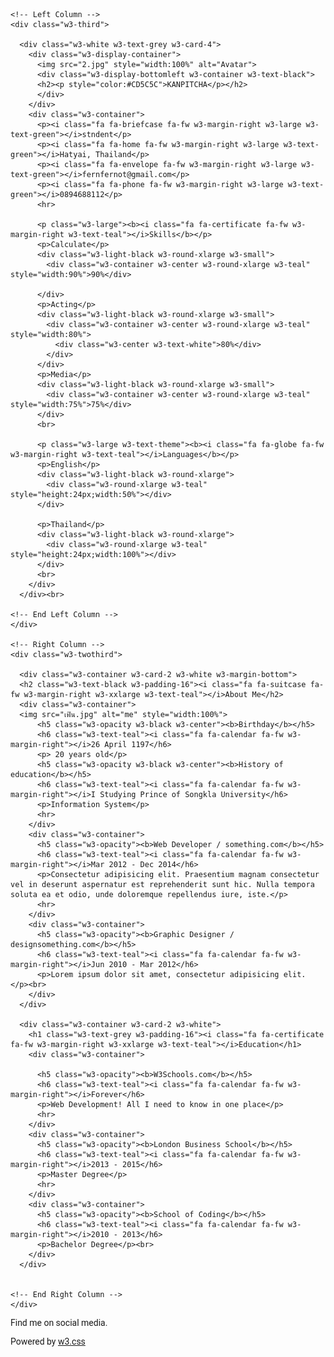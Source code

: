<!DOCTYPE html>
<html>
<title>W3.CSS Template</title>
<meta charset="UTF-8">
<meta name="viewport" content="width=device-width, initial-scale=1">
<link rel="stylesheet" href="https://www.w3schools.com/w3css/4/w3.css">
<link rel='stylesheet' href='https://fonts.googleapis.com/css?family=Roboto'>
<link rel="stylesheet" href="https://cdnjs.cloudflare.com/ajax/libs/font-awesome/4.7.0/css/font-awesome.min.css">
<style>
html,body,h1,h2,h3,h4,h5,h6 {font-family: "Roboto", sans-serif}
</style>
<body style="background:url(พื้นหลัง.jpg)">

<!-- Page Container -->
<div class="w3-content w3-margin-top" style="max-width:1400px;">

  <!-- The Grid -->
  <div class="w3-row-padding">
  
    <!-- Left Column -->
    <div class="w3-third">
    
      <div class="w3-white w3-text-grey w3-card-4">
        <div class="w3-display-container">
          <img src="2.jpg" style="width:100%" alt="Avatar">
          <div class="w3-display-bottomleft w3-container w3-text-black">
          <h2><p style="color:#CD5C5C">KANPITCHA</p></h2>
          </div>
        </div>
        <div class="w3-container">
          <p><i class="fa fa-briefcase fa-fw w3-margin-right w3-large w3-text-green"></i>stndent</p>
          <p><i class="fa fa-home fa-fw w3-margin-right w3-large w3-text-green"></i>Hatyai, Thailand</p>
          <p><i class="fa fa-envelope fa-fw w3-margin-right w3-large w3-text-green"></i>fernfernot@gmail.com</p>
          <p><i class="fa fa-phone fa-fw w3-margin-right w3-large w3-text-green"></i>0894688112</p>
          <hr>

          <p class="w3-large"><b><i class="fa fa-certificate fa-fw w3-margin-right w3-text-teal"></i>Skills</b></p>
          <p>Calculate</p>
          <div class="w3-light-black w3-round-xlarge w3-small">
            <div class="w3-container w3-center w3-round-xlarge w3-teal" style="width:90%">90%</div>
            
          </div>
          <p>Acting</p>
          <div class="w3-light-black w3-round-xlarge w3-small">
            <div class="w3-container w3-center w3-round-xlarge w3-teal" style="width:80%">
              <div class="w3-center w3-text-white">80%</div>
            </div>
          </div>
          <p>Media</p>
          <div class="w3-light-black w3-round-xlarge w3-small">
            <div class="w3-container w3-center w3-round-xlarge w3-teal" style="width:75%">75%</div>
          </div>
          <br>

          <p class="w3-large w3-text-theme"><b><i class="fa fa-globe fa-fw w3-margin-right w3-text-teal"></i>Languages</b></p>
          <p>English</p>
          <div class="w3-light-black w3-round-xlarge">
            <div class="w3-round-xlarge w3-teal" style="height:24px;width:50%"></div>
          </div>
          
          <p>Thailand</p>
          <div class="w3-light-black w3-round-xlarge">
            <div class="w3-round-xlarge w3-teal" style="height:24px;width:100%"></div>
          </div>
          <br>
        </div>
      </div><br>

    <!-- End Left Column -->
    </div>

    <!-- Right Column -->
    <div class="w3-twothird">
    
      <div class="w3-container w3-card-2 w3-white w3-margin-bottom">
      <h2 class="w3-text-black w3-padding-16"><i class="fa fa-suitcase fa-fw w3-margin-right w3-xxlarge w3-text-teal"></i>About Me</h2>
      <div class="w3-container">
      <img src="เฟิน.jpg" alt="me" style="width:100%">
          <h5 class="w3-opacity w3-black w3-center"><b>Birthday</b></h5>
          <h6 class="w3-text-teal"><i class="fa fa-calendar fa-fw w3-margin-right"></i>26 April 1197</h6>
          <p> 20 years old</p>
          <h5 class="w3-opacity w3-black w3-center"><b>History of education</b></h5>
          <h6 class="w3-text-teal"><i class="fa fa-calendar fa-fw w3-margin-right"></i>I Studying Prince of Songkla University</h6>
          <p>Information System</p>
          <hr>
        </div>
        <div class="w3-container">
          <h5 class="w3-opacity"><b>Web Developer / something.com</b></h5>
          <h6 class="w3-text-teal"><i class="fa fa-calendar fa-fw w3-margin-right"></i>Mar 2012 - Dec 2014</h6>
          <p>Consectetur adipisicing elit. Praesentium magnam consectetur vel in deserunt aspernatur est reprehenderit sunt hic. Nulla tempora soluta ea et odio, unde doloremque repellendus iure, iste.</p>
          <hr>
        </div>
        <div class="w3-container">
          <h5 class="w3-opacity"><b>Graphic Designer / designsomething.com</b></h5>
          <h6 class="w3-text-teal"><i class="fa fa-calendar fa-fw w3-margin-right"></i>Jun 2010 - Mar 2012</h6>
          <p>Lorem ipsum dolor sit amet, consectetur adipisicing elit. </p><br>
        </div>
      </div>

      <div class="w3-container w3-card-2 w3-white">
        <h1 class="w3-text-grey w3-padding-16"><i class="fa fa-certificate fa-fw w3-margin-right w3-xxlarge w3-text-teal"></i>Education</h1>
        <div class="w3-container">

          <h5 class="w3-opacity"><b>W3Schools.com</b></h5>
          <h6 class="w3-text-teal"><i class="fa fa-calendar fa-fw w3-margin-right"></i>Forever</h6>
          <p>Web Development! All I need to know in one place</p>
          <hr>
        </div>
        <div class="w3-container">
          <h5 class="w3-opacity"><b>London Business School</b></h5>
          <h6 class="w3-text-teal"><i class="fa fa-calendar fa-fw w3-margin-right"></i>2013 - 2015</h6>
          <p>Master Degree</p>
          <hr>
        </div>
        <div class="w3-container">
          <h5 class="w3-opacity"><b>School of Coding</b></h5>
          <h6 class="w3-text-teal"><i class="fa fa-calendar fa-fw w3-margin-right"></i>2010 - 2013</h6>
          <p>Bachelor Degree</p><br>
        </div>
      </div>
        

    <!-- End Right Column -->
    </div>
    
  <!-- End Grid -->
  </div>
  
  <!-- End Page Container -->
</div>

<footer class="w3-container w3-teal w3-center w3-margin-top">
  
  
<p>Find me on social media.</p>
  <i class="fa fa-facebook-official w3-hover-opacity"></i>
  <i class="fa fa-instagram w3-hover-opacity"></i>
  <i class="fa fa-snapchat w3-hover-opacity"></i>
  <i class="fa fa-pinterest-p w3-hover-opacity"></i>
  <i class="fa fa-twitter w3-hover-opacity"></i>
  <i class="fa fa-linkedin w3-hover-opacity"></i>
  <p>Powered by <a href="https://www.w3schools.com/w3css/default.asp" target="_blank">w3.css</a></p>
</footer>

</body>
</html>
